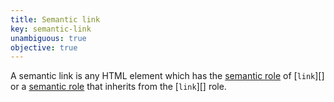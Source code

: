 ```yaml
---
title: Semantic link
key: semantic-link
unambiguous: true
objective: true
---
```


A semantic link is any HTML element which has the [semantic role][] of [`link`][] or a [semantic role][] that inherits from the [`link`][] role.

[semantic role]: #semantic-role 'Definition of semantic role'
[link]: https://www.w3.org/TR/wai-aria/#link 'Definition of link'
